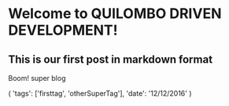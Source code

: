 # Welcome to QUILOMBO DRIVEN DEVELOPMENT! 

## This is our first post in markdown format
Boom! super blog

<METADATA>(
    'tags': ['firsttag', 'otherSuperTag'], 
    'date': '12/12/2016'
)

